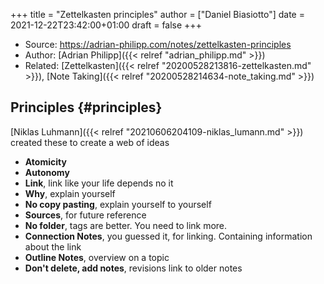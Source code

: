 +++
title = "Zettelkasten principles"
author = ["Daniel Biasiotto"]
date = 2021-12-22T23:42:00+01:00
draft = false
+++

-   Source: <https://adrian-philipp.com/notes/zettelkasten-principles>
-   Author: [Adrian Philipp]({{< relref "adrian_philipp.md" >}})
-   Related: [Zettelkasten]({{< relref "20200528213816-zettelkasten.md" >}}), [Note Taking]({{< relref "20200528214634-note_taking.md" >}})


## Principles {#principles}

[Niklas Luhmann]({{< relref "20210606204109-niklas_lumann.md" >}}) created these to create a web of ideas

-   **Atomicity**
-   **Autonomy**
-   **Link**, link like your life depends no it
-   **Why**, explain yourself
-   **No copy pasting**, explain yourself to yourself
-   **Sources**, for future reference
-   **No folder**, tags are better. You need to link more.
-   **Connection Notes**, you guessed it, for linking. Containing information about the link
-   **Outline Notes**, overview on a topic
-   **Don't delete, add notes**, revisions link to older notes

